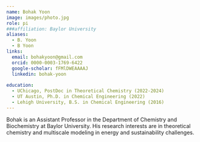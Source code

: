 ```yaml
---
name: Bohak Yoon
image: images/photo.jpg
role: pi
###affiliation: Baylor University
aliases:
  - B. Yoon
  - B Yoon
links:
  email: bohakyoon@gmail.com
  orcid: 0000-0003-1769-6422
  google-scholar: fFMlDWEAAAAJ
  linkedin: bohak-yoon
  
education:
  - UChicago, PostDoc in Theoretical Chemistry (2022-2024)
  - UT Austin, Ph.D. in Chemical Engineering (2022)
  - Lehigh University, B.S. in Chemical Engineering (2016)
---
```


Bohak is an Assistant Professor in the Department of Chemistry and Biochemistry at Baylor University.
His research interests are in theoretical chemistry and multiscale modeling in energy and sustainability challenges.

